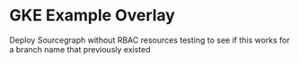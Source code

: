 # GKE Example Overlay

Deploy Sourcegraph without RBAC resources
testing to see if this works for a branch name that previously existed
